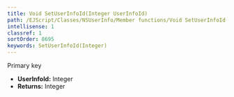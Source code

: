 ```yaml
---
title: Void SetUserInfoId(Integer UserInfoId)
path: /EJScript/Classes/NSUserInfo/Member functions/Void SetUserInfoId(Integer p_0)
intellisense: 1
classref: 1
sortOrder: 8695
keywords: SetUserInfoId(Integer)
---
```



Primary key



* **UserInfoId:** Integer
* **Returns:** Integer


